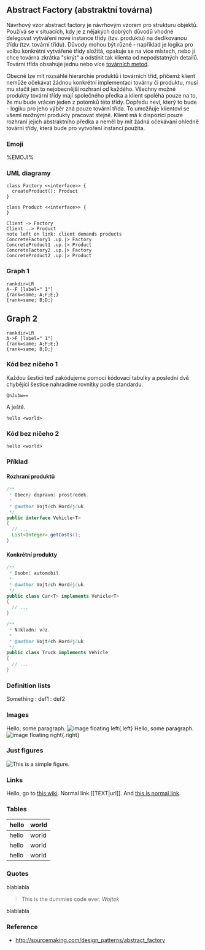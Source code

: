 ## Abstract Factory (abstraktní továrna)

Návrhový vzor abstract factory je návrhovým vzorem pro strukturu objektů. Používá se v situacích, kdy je z nějakých dobrých důvodů vhodné delegovat vytváření nové instance třídy (tzv. produktu) na dedikovanou třídu (tzv. tovární třídu). Důvody mohou být různé - například je logika pro volbu konkrétní vytvářené třídy složitá, opakuje se na více místech, nebo ji chce továrna zkrátka "skrýt" a odstínit tak klienta od nepodstatných detailů. Tovární třída obsahuje jednu nebo více [továrních metod](wiki/factory-method).

Obecně lze mít rozsáhlé hierarchie produktů i továrních tříd, přičemž klient nemůže očekávat žádnou konkrétní implementaci továrny či produktu, musí mu stačit jen to nejobecnější rozhraní od každého. Všechny možné produkty tovární třídy mají společného předka a klient spoléhá pouze na to, že mu bude vrácen jeden z potomků této třídy. Dopředu neví, který to bude - logiku pro jeho výběr zná pouze tovární třída. To umožňuje klientovi se všemi možnými produkty pracovat stejně. Klient má k dispozici pouze rozhraní jejich abstraktního předka a neměl by mít žádná očekávání ohledně tovární třídy, která bude pro vytvoření instancí použita.

### Emoji

%EMOJI%

### UML diagramy

```uml:class
class Factory <<interface>> {
  createProduct(): Product
}

class Product <<interface>> {
}

Client -> Factory
Client ..> Product
note left on link: client demands products
ConcreteFactory1 .up.|> Factory
ConcreteProduct1 .up.|> Product
ConcreteFactory2 .up.|> Factory
ConcreteProduct2 .up.|> Product
```

### Graph 1

```dot:graph
rankdir=LR
A--F [label=" 1"]
{rank=same; A;F;E;}
{rank=same; B;D;}
```

## Graph 2

```dot:digraph
rankdir=LR
A->F [label=" 1"]
{rank=same; A;F;E;}
{rank=same; B;D;}
```

### Kód bez ničeho 1

Každou šestici teď zakódujeme pomocí kódovací tabulky a poslední dvě chybějící šestice nahradíme rovnítky podle standardu:

    QnJubw==

A ještě.

    hello <world>
    
### Kód bez ničeho 2

```
hello <world>
```

### Příklad

#### Rozhraní produktů

```java
/**
 * Obecný dopravní prostředek.
 *
 * @author Vojtěch Hordějčuk
 */
public interface Vehicle<T>
{
  // ...
  List<Integer> getCosts();
}
```

#### Konkrétní produkty

```java
/**
 * Osobní automobil.
 *
 * @author Vojtěch Hordějčuk
 */
public class Car<T> implements Vehicle<T>
{
  // ...
}

/**
 * Nákladní vůz.
 *
 * @author Vojtěch Hordějčuk
 */
public class Truck implements Vehicle
{
  // ...
}
```

### Definition lists

Something
: def1
: def2

### Images

Hello, some paragraph.
![image floating left](https://placekitten.com/g/200/300){.left}
Hello, some paragraph.
![image floating right](https://placekitten.com/g/200/300){.right}

### Just figures

![This is a simple figure.](https://placekitten.com/g/200/300)

### Links

Hello, go to [this wiki](wiki/something).
Normal link [[TEXT|url]].
And [this is normal link](something).

### Tables

| hello | world
|---|---
| hello | world
| hello | world
| hello | world

### Quotes

blablabla

> This is the dummies code ever. *Wojtek*

blablabla

### Reference

- http://sourcemaking.com/design_patterns/abstract_factory
